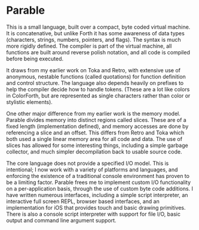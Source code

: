 # Parable

This is a small language, built over a compact, byte coded virtual machine. It is concatenative, but unlike Forth it has some awareness of data types 
(characters, strings, numbers, pointers, and flags). The syntax is much more rigidly defined. The compiler is part of the virtual machine, all 
functions are built around reverse polish notation, and all code is compiled before being executed.

It draws from my earlier work on Toka and Retro, with extensive use of anonymous, nestable functions (called quotations) for function definition and 
control structure. The language also depends heavily on prefixes to help the compiler decide how to handle tokens. (These are a lot like colors in 
ColorForth, but are represented as single characters rather than color or stylistic elements).

One other major difference from my earlier work is the memory model. Parable divides memory into distinct regions called slices. These are of a fixed 
length (implementation defined), and memory accesses are done by referencing a slice and an offset. This differs from Retro and Toka which both used 
a single linear memory area for all code and data. The use of slices has allowed for some interesting things, including a simple garbage collector, 
and much simpler decompilation back to usable source code.

The core language does not provide a specified I/O model. This is intentional; I now work with a variety of platforms and languages, and enforcing 
the existence of a traditional console environment has proven to be a limiting factor. Parable frees me to implement custom I/O functionality on a 
per-application basis, through the use of custom byte code additions. I have written numerous interfaces, including a simple script interpreter, an 
interactive full screen REPL, browser based interfaces, and an implementation for iOS that provides touch and basic drawing primitives. There is also 
a console script interpreter with support for file I/O, basic output and command line argument support.
